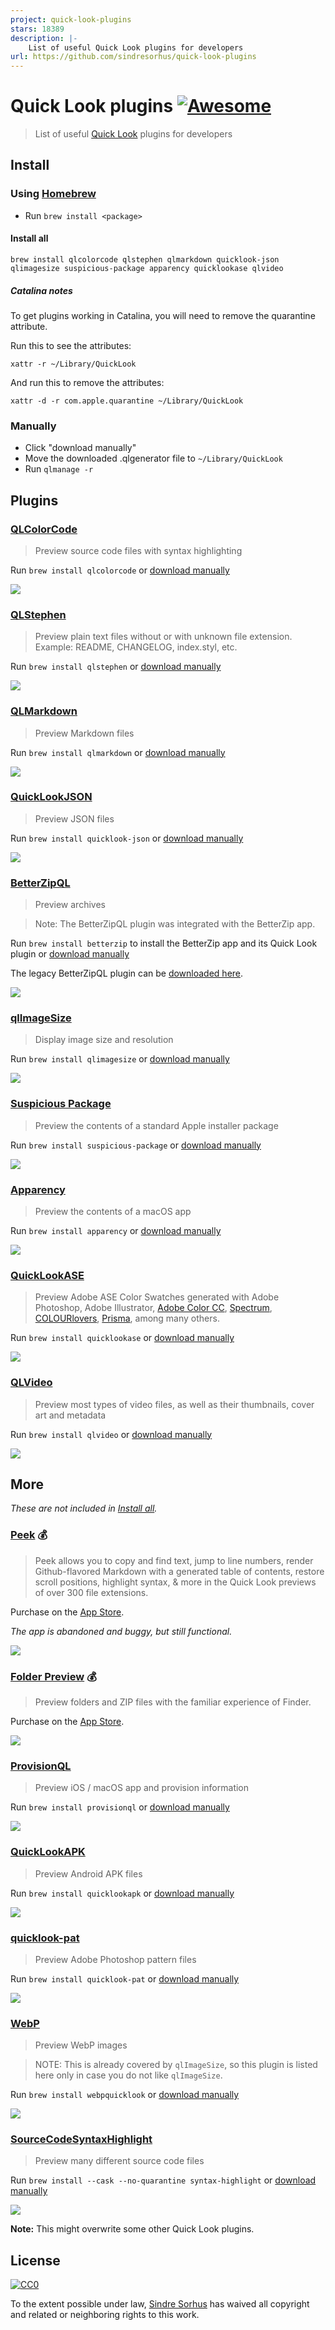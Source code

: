 ```yaml
---
project: quick-look-plugins
stars: 18389
description: |-
    List of useful Quick Look plugins for developers
url: https://github.com/sindresorhus/quick-look-plugins
---
```


# Quick Look plugins [![Awesome](https://awesome.re/badge.svg)](https://awesome.re)

> List of useful [Quick Look](https://en.wikipedia.org/wiki/Quick_Look) plugins for developers

## Install

### Using [Homebrew](https://brew.sh)

- Run `brew install <package>`

#### Install all

```
brew install qlcolorcode qlstephen qlmarkdown quicklook-json qlimagesize suspicious-package apparency quicklookase qlvideo
```

##### Catalina notes

To get plugins working in Catalina, you will need to remove the quarantine attribute.

Run this to see the attributes:

```
xattr -r ~/Library/QuickLook
```

And run this to remove the attributes:

```
xattr -d -r com.apple.quarantine ~/Library/QuickLook
```

### Manually

- Click "download manually"
- Move the downloaded .qlgenerator file to `~/Library/QuickLook`
- Run `qlmanage -r`

## Plugins

### [QLColorCode](https://github.com/anthonygelibert/QLColorCode)

> Preview source code files with syntax highlighting

Run `brew install qlcolorcode` or [download manually](https://github.com/anthonygelibert/QLColorCode/releases/latest)

[![](screenshots/QLColorCode.png)](https://github.com/anthonygelibert/QLColorCode)

### [QLStephen](https://github.com/whomwah/qlstephen)

> Preview plain text files without or with unknown file extension. Example: README, CHANGELOG, index.styl, etc.

Run `brew install qlstephen` or [download manually](https://github.com/whomwah/qlstephen/releases/latest)

[![](screenshots/QLStephen.png)](https://github.com/whomwah/qlstephen)

### [QLMarkdown](https://github.com/toland/qlmarkdown)

> Preview Markdown files

Run `brew install qlmarkdown` or [download manually](https://github.com/downloads/toland/qlmarkdown/QLMarkdown-1.3.zip)

[![](screenshots/QLMarkdown.png)](https://github.com/toland/qlmarkdown)

### [QuickLookJSON](http://www.sagtau.com/quicklookjson.html)

> Preview JSON files

Run `brew install quicklook-json` or [download manually](http://www.sagtau.com/media/QuickLookJSON.qlgenerator.zip)

[![](screenshots/QuickLookJSON.png)](http://www.sagtau.com/quicklookjson.html)

### [BetterZipQL](https://macitbetter.com/downloads/)

> Preview archives

> Note: The BetterZipQL plugin was integrated with the BetterZip app.

Run `brew install betterzip` to install the BetterZip app and its Quick Look plugin or [download manually](https://macitbetter.com/BetterZip.zip)

The legacy BetterZipQL plugin can be [downloaded here](https://macitbetter.com/dl/BetterZipQL-1.5.zip).

[![](screenshots/BetterZipQL.png)](https://macitbetter.com/BetterZip-Quick-Look-Generator/)

### [qlImageSize](https://github.com/Nyx0uf/qlImageSize)

> Display image size and resolution

Run `brew install qlimagesize` or [download manually](https://github.com/Nyx0uf/qlImageSize#installation)

[![](screenshots/qlImageSize.png)](https://github.com/Nyx0uf/qlImageSize)

### [Suspicious Package](https://www.mothersruin.com/software/SuspiciousPackage/)

> Preview the contents of a standard Apple installer package

Run `brew install suspicious-package` or [download manually](https://www.mothersruin.com/software/downloads/SuspiciousPackage.xip)

[![](screenshots/SuspiciousPackage.png)](https://www.mothersruin.com/software/SuspiciousPackage/)

### [Apparency](https://www.mothersruin.com/software/Apparency/)

> Preview the contents of a macOS app

Run `brew install apparency` or [download manually](https://mothersruin.com/software/downloads/Apparency.dmg)

[![](screenshots/Apparency.png)](https://mothersruin.com/software/Apparency/)

### [QuickLookASE](https://github.com/rsodre/QuickLookASE)

> Preview Adobe ASE Color Swatches generated with Adobe Photoshop, Adobe Illustrator, [Adobe Color CC](https://color.adobe.com), [Spectrum](http://www.eigenlogik.com/spectrum/mac), [COLOURlovers](https://www.colourlovers.com), [Prisma](http://www.codeadventure.com), among many others.

Run `brew install quicklookase` or [download manually](https://github.com/rsodre/QuickLookASE/releases/latest)

[![](screenshots/QuickLookASE.png)](https://github.com/rsodre/QuickLookASE)

### [QLVideo](https://github.com/Marginal/QLVideo)

> Preview most types of video files, as well as their thumbnails, cover art and metadata

Run `brew install qlvideo` or [download manually](https://github.com/Marginal/QLVideo/releases/latest)

[![](screenshots/QLVideo.png)](https://github.com/Marginal/QLVideo)

## More

*These are not included in [Install all](#install-all).*

### [Peek](https://bigzlabs.com/peek) 💰

> Peek allows you to copy and find text, jump to line numbers, render Github-flavored Markdown with a generated table of contents, restore scroll positions, highlight syntax, & more in the Quick Look previews of over 300 file extensions.

Purchase on the [App Store](https://apps.apple.com/app/peek-quick-look-extension/id1554235898).

*The app is abandoned and buggy, but still functional.*

[![](screenshots/Peek.png)](https://bigzlabs.com/peek)

### [Folder Preview](https://anybox.ltd/folder-preview) 💰

> Preview folders and ZIP files with the familiar experience of Finder.

Purchase on the [App Store](https://apps.apple.com/app/folder-preview/id6698876601).

[![](screenshots/FolderPreview.png)](https://anybox.ltd/folder-preview)

### [ProvisionQL](https://github.com/ealeksandrov/ProvisionQL)

> Preview iOS / macOS app and provision information

Run `brew install provisionql` or [download manually](https://github.com/ealeksandrov/ProvisionQL/releases/latest)

[![](screenshots/ProvisionQL.png)](https://github.com/ealeksandrov/ProvisionQL)

### [QuickLookAPK](https://github.com/hezi/QuickLookAPK)

> Preview Android APK files

Run `brew install quicklookapk` or [download manually](https://github.com/hezi/QuickLookAPK/blob/master/QuickLookAPK.qlgenerator.zip)

[![](screenshots/QuickLookAPK.png)](https://github.com/hezi/QuickLookAPK)

### [quicklook-pat](https://github.com/pixelrowdies/quicklook-pat)

> Preview Adobe Photoshop pattern files

Run `brew install quicklook-pat` or [download manually](https://github.com/pixelrowdies/quicklook-pat/releases)

[![](screenshots/quicklook-pat.png)](https://github.com/pixelrowdies/quicklook-pat)

### [WebP](https://github.com/dchest/webp-quicklook)

> Preview WebP images

> NOTE: This is already covered by `qlImageSize`, so this plugin is listed here only in case you do not like `qlImageSize`.

Run `brew install webpquicklook` or [download manually](https://github.com/dchest/webp-quicklook/releases/latest)

[![](screenshots/WebP.png)](https://github.com/dchest/webp-quicklook)

### [SourceCodeSyntaxHighlight](https://github.com/sbarex/SourceCodeSyntaxHighlight)

> Preview many different source code files

Run `brew install --cask --no-quarantine syntax-highlight` or [download manually](https://github.com/sbarex/SourceCodeSyntaxHighlight/releases/latest)

[![](https://user-images.githubusercontent.com/8471055/118415204-5f53fc80-b6a9-11eb-93d8-b88c442c5744.png)](https://github.com/sbarex/SourceCodeSyntaxHighlight)

**Note:** This might overwrite some other Quick Look plugins.

## License

[![CC0](https://mirrors.creativecommons.org/presskit/buttons/88x31/svg/cc-zero.svg)](https://creativecommons.org/publicdomain/zero/1.0/)

To the extent possible under law, [Sindre Sorhus](https://sindresorhus.com) has waived all copyright and related or neighboring rights to this work.

